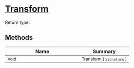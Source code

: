 # [Transform](./HSCPThinning-100663662.md)


Return type:
## Methods

| Name | Summary | 
| --- | --- | 
| <sub>[Void](https://docs.microsoft.com/en-us/dotnet/api/System.Void)</sub><img width=200/>| <sub>[Transform](./HSCPThinning-100663662.md) ( [`Signature`](./../../Signature.md) )</sub>| <br>


